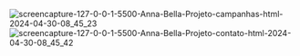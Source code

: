 ![screencapture-127-0-0-1-5500-Anna-Bella-Projeto-campanhas-html-2024-04-30-08_45_23](https://github.com/Iuryppedrosa/css-html-site-modelo/assets/89420889/cdf771f1-5147-4049-a270-2f03b1904960)
![screencapture-127-0-0-1-5500-Anna-Bella-Projeto-contato-html-2024-04-30-08_45_42](https://github.com/Iuryppedrosa/css-html-site-modelo/assets/89420889/adfac0cd-6daa-490d-afa9-24398a054088)
